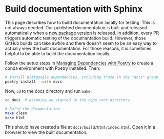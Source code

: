 # Build documentation with Sphinx

This page describes how to build documentation locally for testing.
This is not always needed.
Our published documentation is built and released automatically when a
[new package version](release-new-version.md) is released.
In addition, every PR triggers automatic testing of the documentation build.
However, those GitHub builds can take awhile and there doesn't seem to be an easy way to actually
view the built documentation.
For those reasons, it is sometimes helpful to be able to build the documentation locally.

Follow the setup steps in [Managing Dependencies with Poetry](manage-dependencies-poetry.md) to
create a conda environment with Poetry installed. Then:

```bash
# Install pittgoogle dependencies, including those in the "docs" group.
poetry install --with docs
```

Now, `cd` to the docs directory and run `make`:

```bash
cd docs  # assuming we started in the repo root directory

# Build the documentation
make clean
make html
```

This should have created a file at `docs/build/html/index.html`.
Open it in a browser to view the built documentation.
